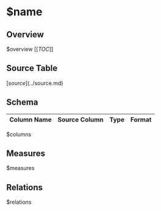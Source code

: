 # $name

## Overview
$overview
[[_TOC_]]

## Source Table
[$source](../$source.md)

## Schema
| Column Name | Source Column | Type | Format |
|-------------|---------------|------|--------|
$columns

## Measures
$measures

## Relations
$relations